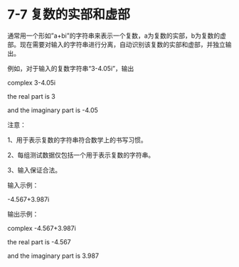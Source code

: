 # 7-7 复数的实部和虚部
通常用一个形如”a+bi”的字符串来表示一个复数，a为复数的实部，b为复数的虚部。现在需要对输入的字符串进行分离，自动识别该复数的实部和虚部，并独立输出。

例如，对于输入的复数字符串“3-4.05i”，输出

complex 3-4.05i

the real part is 3

and the imaginary part is -4.05

注意：

1、用于表示复数的字符串符合数学上的书写习惯。

2、每组测试数据仅包括一个用于表示复数的字符串。

3、输入保证合法。

输入示例：

-4.567+3.987i

输出示例：

complex -4.567+3.987i

the real part is -4.567

and the imaginary part is 3.987

